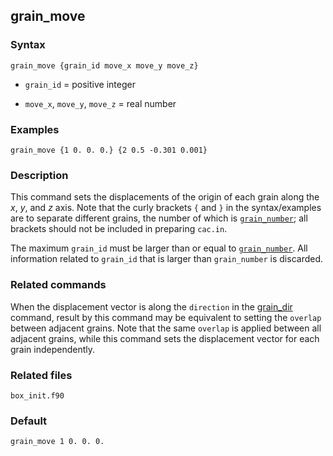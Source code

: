 ## grain_move

### Syntax

	grain_move {grain_id move_x move_y move_z}

* `grain_id` = positive integer

* `move_x`, `move_y`, `move_z` = real number

### Examples

	grain_move {1 0. 0. 0.} {2 0.5 -0.301 0.001}

### Description

This command sets the displacements of the origin of each grain along the _x_, _y_, and _z_ axis. Note that the curly brackets `{` and `}` in the syntax/examples are to separate different grains, the number of which is [`grain_number`](grain_num.md); all brackets should not be included in preparing `cac.in`.

The maximum `grain_id` must be larger than or equal to [`grain_number`](grain_num.md). All information related to `grain_id` that is larger than `grain_number` is discarded.

### Related commands

When the displacement vector is along the `direction` in the [grain_dir](grain_dir.md) command, result by this command may be equivalent to setting the `overlap` between adjacent grains. Note that the same `overlap` is applied between all adjacent grains, while this command sets the displacement vector for each grain independently.

### Related files

`box_init.f90`

### Default

	grain_move 1 0. 0. 0.